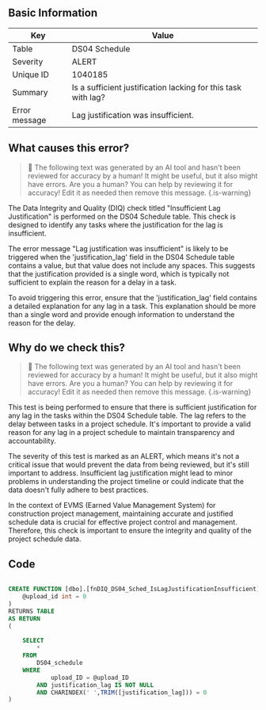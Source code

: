 ## Basic Information
| Key         | Value          |
|-------------|----------------|
| Table       | DS04 Schedule |
| Severity    | ALERT |
| Unique ID   | 1040185   |
| Summary     | Is a sufficient justification lacking for this task with lag? |
| Error message | Lag justification was insufficient. |

## What causes this error?

> :robot: The following text was generated by an AI tool and hasn't been reviewed for accuracy by a human! It might be useful, but it also might have errors. Are you a human? You can help by reviewing it for accuracy! Edit it as needed then remove this message.
{.is-warning}

The Data Integrity and Quality (DIQ) check titled "Insufficient Lag Justification" is performed on the DS04 Schedule table. This check is designed to identify any tasks where the justification for the lag is insufficient. 

The error message "Lag justification was insufficient" is likely to be triggered when the 'justification_lag' field in the DS04 Schedule table contains a value, but that value does not include any spaces. This suggests that the justification provided is a single word, which is typically not sufficient to explain the reason for a delay in a task.

To avoid triggering this error, ensure that the 'justification_lag' field contains a detailed explanation for any lag in a task. This explanation should be more than a single word and provide enough information to understand the reason for the delay.
## Why do we check this?

> :robot: The following text was generated by an AI tool and hasn't been reviewed for accuracy by a human! It might be useful, but it also might have errors. Are you a human? You can help by reviewing it for accuracy! Edit it as needed then remove this message.
{.is-warning}

This test is being performed to ensure that there is sufficient justification for any lag in the tasks within the DS04 Schedule table. The lag refers to the delay between tasks in a project schedule. It's important to provide a valid reason for any lag in a project schedule to maintain transparency and accountability. 

The severity of this test is marked as an ALERT, which means it's not a critical issue that would prevent the data from being reviewed, but it's still important to address. Insufficient lag justification might lead to minor problems in understanding the project timeline or could indicate that the data doesn't fully adhere to best practices. 

In the context of EVMS (Earned Value Management System) for construction project management, maintaining accurate and justified schedule data is crucial for effective project control and management. Therefore, this check is important to ensure the integrity and quality of the project schedule data.
## Code

```sql

CREATE FUNCTION [dbo].[fnDIQ_DS04_Sched_IsLagJustificationInsufficient] (
	@upload_id int = 0
)
RETURNS TABLE
AS RETURN
(
	
	SELECT 
		*
	FROM
		DS04_schedule
	WHERE
			upload_ID = @upload_ID
		AND justification_lag IS NOT NULL
		AND CHARINDEX(' ',TRIM([justification_lag])) = 0
)
```
